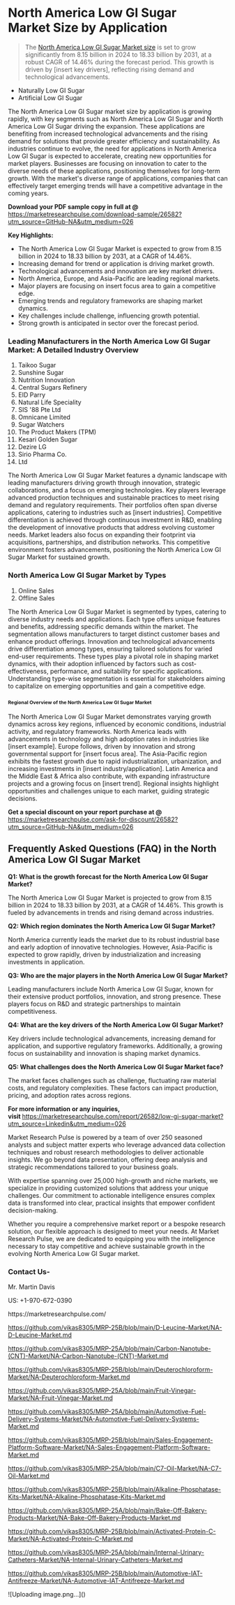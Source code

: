 
<h1>North America Low GI Sugar Market&nbsp;Size by Application</h1><blockquote><p>The <a href="https://marketresearchpulse.com/download-sample/26582?utm_source=GitHub-NA&amp;utm_medium=026">North America Low GI Sugar Market size</a> is set to grow significantly from 8.15 billion in 2024 to 18.33 billion by 2031, at a robust CAGR of 14.46% during the forecast period. This growth is driven by [insert key drivers], reflecting rising demand and technological advancements.</p></blockquote><ul><li>Naturally Low GI Sugar<li> Artificial Low GI Sugar</li></ul><p>The North America Low GI Sugar market size by application is growing rapidly, with key segments such as North America Low GI Sugar and North America Low GI Sugar driving the expansion. These applications are benefiting from increased technological advancements and the rising demand for solutions that provide greater efficiency and sustainability. As industries continue to evolve, the need for applications in North America Low GI Sugar is expected to accelerate, creating new opportunities for market players. Businesses are focusing on innovation to cater to the diverse needs of these applications, positioning themselves for long-term growth. With the market's diverse range of applications, companies that can effectively target emerging trends will have a competitive advantage in the coming years.</p><p><strong>Download your PDF sample copy in full at @ </strong><a href="https://marketresearchpulse.com/download-sample/26582?utm_source=GitHub-NA&amp;utm_medium=026">https://marketresearchpulse.com/download-sample/26582?utm_source=GitHub-NA&amp;utm_medium=026</a></p><p><strong>Key Highlights: </strong></p><ul><li>The North America Low GI Sugar Market is expected to grow from 8.15 billion in 2024 to 18.33 billion by 2031, at a CAGR of 14.46%.</li><li>Increasing demand for trend or application is driving market growth.</li><li>Technological advancements and innovation are key market drivers.</li><li>North America, Europe, and Asia-Pacific are leading regional markets.</li><li>Major players are focusing on insert focus area to gain a competitive edge.</li><li>Emerging trends and regulatory frameworks are shaping market dynamics.</li><li>Key challenges include challenge, influencing growth potential.</li><li>Strong growth is anticipated in sector over the forecast period.</li></ul><h3>Leading Manufacturers in the North America Low GI Sugar Market: A Detailed Industry Overview</h3><ol><li>Taikoo Sugar</li><li>Sunshine Sugar</li><li>Nutrition Innovation</li><li>Central Sugars Refinery</li><li>EID Parry</li><li>Natural Life Speciality</li><li>SIS '88 Pte Ltd</li><li>Omnicane Limited</li><li>Sugar Watchers</li><li>The Product Makers (TPM)</li><li>Kesari Golden Sugar</li><li>Dezire LG</li><li>Sirio Pharma Co.</li><li>Ltd</li></ol><div class="flex max-w-full flex-col flex-grow"><div class="min-h-8 text-message flex w-full flex-col items-end gap-2 whitespace-normal break-words [.text-message+&amp;]:mt-5" dir="auto" data-message-author-role="assistant" data-message-id="fd8432e4-4910-450d-b182-61b7bfb0a01f" data-message-model-slug="gpt-4o"><div class="flex w-full flex-col gap-1 empty:hidden first:pt-[3px]"><div class="markdown prose w-full break-words dark:prose-invert light"><p>The North America Low GI Sugar Market features a dynamic landscape with leading manufacturers driving growth through innovation, strategic collaborations, and a focus on emerging technologies. Key players leverage advanced production techniques and sustainable practices to meet rising demand and regulatory requirements. Their portfolios often span diverse applications, catering to industries such as [insert industries]. Competitive differentiation is achieved through continuous investment in R&amp;D, enabling the development of innovative products that address evolving customer needs. Market leaders also focus on expanding their footprint via acquisitions, partnerships, and distribution networks. This competitive environment fosters advancements, positioning the North America Low GI Sugar Market for sustained growth.</p></div></div></div></div><h3>North America Low GI Sugar Market by Types</h3><ol><li>Online Sales<li> Offline Sales</li></ol><div class="flex max-w-full flex-col flex-grow"><div class="min-h-8 text-message flex w-full flex-col items-end gap-2 whitespace-normal break-words [.text-message+&amp;]:mt-5" dir="auto" data-message-author-role="assistant" data-message-id="084470be-0bb7-4664-bddf-5156b4f41249" data-message-model-slug="gpt-4o-mini"><div class="flex w-full flex-col gap-1 empty:hidden first:pt-[3px]"><div class="markdown prose w-full break-words dark:prose-invert light"><p>The North America Low GI Sugar Market is segmented by types, catering to diverse industry needs and applications. Each type offers unique features and benefits, addressing specific demands within the market. The segmentation allows manufacturers to target distinct customer bases and enhance product offerings. Innovation and technological advancements drive differentiation among types, ensuring tailored solutions for varied end-user requirements. These types play a pivotal role in shaping market dynamics, with their adoption influenced by factors such as cost-effectiveness, performance, and suitability for specific applications. Understanding type-wise segmentation is essential for stakeholders aiming to capitalize on emerging opportunities and gain a competitive edge.</p></div></div></div></div><h3><span style="font-size: 11px;">Regional Overview of the North America Low GI Sugar Market</span></h3><div class="flex max-w-full flex-col flex-grow"><div class="min-h-8 text-message flex w-full flex-col items-end gap-2 whitespace-normal break-words [.text-message+&amp;]:mt-5" dir="auto" data-message-author-role="assistant" data-message-id="e9038762-ce64-4e30-91c9-9bd413514231" data-message-model-slug="gpt-4o-mini"><div class="flex w-full flex-col gap-1 empty:hidden first:pt-[3px]"><div class="markdown prose w-full break-words dark:prose-invert light"><p>The North America Low GI Sugar Market demonstrates varying growth dynamics across key regions, influenced by economic conditions, industrial activity, and regulatory frameworks. North America leads with advancements in technology and high adoption rates in industries like [insert example]. Europe follows, driven by innovation and strong governmental support for [insert focus area]. The Asia-Pacific region exhibits the fastest growth due to rapid industrialization, urbanization, and increasing investments in [insert industry/application]. Latin America and the Middle East &amp; Africa also contribute, with expanding infrastructure projects and a growing focus on [insert trend]. Regional insights highlight opportunities and challenges unique to each market, guiding strategic decisions.</p></div></div></div></div><p><strong>Get a special discount on your report purchase at @ </strong><a href="https://marketresearchpulse.com/ask-for-discount/26582?utm_source=GitHub-NA&amp;utm_medium=026">https://marketresearchpulse.com/ask-for-discount/26582?utm_source=GitHub-NA&amp;utm_medium=026</a></p><h2>Frequently Asked Questions (FAQ) in the North America Low GI Sugar Market</h2><p><strong>Q1: What is the growth forecast for the North America Low GI Sugar Market?</strong></p><p>The North America Low GI Sugar Market is projected to grow from 8.15 billion in 2024 to 18.33 billion by 2031, at a CAGR of 14.46%. This growth is fueled by advancements in trends and rising demand across industries.</p><p><strong>Q2: Which region dominates the North America Low GI Sugar Market?</strong></p><p>North America currently leads the market due to its robust industrial base and early adoption of innovative technologies. However, Asia-Pacific is expected to grow rapidly, driven by industrialization and increasing investments in application.</p><p><strong>Q3: Who are the major players in the North America Low GI Sugar Market?</strong></p><p>Leading manufacturers include North America Low GI Sugar, known for their extensive product portfolios, innovation, and strong presence. These players focus on R&amp;D and strategic partnerships to maintain competitiveness.</p><p><strong>Q4: What are the key drivers of the North America Low GI Sugar Market?</strong></p><p>Key drivers include technological advancements, increasing demand for application, and supportive regulatory frameworks. Additionally, a growing focus on sustainability and innovation is shaping market dynamics.</p><p><strong>Q5: What challenges does the North America Low GI Sugar Market face?</strong></p><p>The market faces challenges such as challenge, fluctuating raw material costs, and regulatory complexities. These factors can impact production, pricing, and adoption rates across regions.</p><p><strong>For more information or any inquiries, visit&nbsp;</strong><a href="https://marketresearchpulse.com/report/26582/low-gi-sugar-market?utm_source=Linkedin&utm_medium=026">https://marketresearchpulse.com/report/26582/low-gi-sugar-market?utm_source=Linkedin&utm_medium=026</a></p><p>Market Research Pulse is powered by a team of over 250 seasoned analysts and subject matter experts who leverage advanced data collection techniques and robust research methodologies to deliver actionable insights. We go beyond data presentation, offering deep analysis and strategic recommendations tailored to your business goals.</p><p>With expertise spanning over 25,000 high-growth and niche markets, we specialize in providing customized solutions that address your unique challenges. Our commitment to actionable intelligence ensures complex data is transformed into clear, practical insights that empower confident decision-making.</p><p>Whether you require a comprehensive market report or a bespoke research solution, our flexible approach is designed to meet your needs. At Market Research Pulse, we are dedicated to equipping you with the intelligence necessary to stay competitive and achieve sustainable growth in the evolving North America Low GI Sugar market.</p><h3><strong>Contact Us-</strong></h3><p>Mr. Martin Davis</p><p>US: +1-970-672-0390</p><p>https://marketresearchpulse.com/</p><p><a href="https://github.com/vikas8305/MRP-25B/blob/main/D-Leucine-Market/NA-D-Leucine-Market.md">https://github.com/vikas8305/MRP-25B/blob/main/D-Leucine-Market/NA-D-Leucine-Market.md</a></p><p><a href="https://github.com/vikas8305/MRP-25A/blob/main/Carbon-Nanotube-(CNT)-Market/NA-Carbon-Nanotube-(CNT)-Market.md">https://github.com/vikas8305/MRP-25A/blob/main/Carbon-Nanotube-(CNT)-Market/NA-Carbon-Nanotube-(CNT)-Market.md</a></p><p><a href="https://github.com/vikas8305/MRP-25B/blob/main/Deuterochloroform-Market/NA-Deuterochloroform-Market.md">https://github.com/vikas8305/MRP-25B/blob/main/Deuterochloroform-Market/NA-Deuterochloroform-Market.md</a></p><p><a href="https://github.com/vikas8305/MRP-25A/blob/main/Fruit-Vinegar-Market/NA-Fruit-Vinegar-Market.md">https://github.com/vikas8305/MRP-25A/blob/main/Fruit-Vinegar-Market/NA-Fruit-Vinegar-Market.md</a></p><p><a href="https://github.com/vikas8305/MRP-25A/blob/main/Automotive-Fuel-Delivery-Systems-Market/NA-Automotive-Fuel-Delivery-Systems-Market.md">https://github.com/vikas8305/MRP-25A/blob/main/Automotive-Fuel-Delivery-Systems-Market/NA-Automotive-Fuel-Delivery-Systems-Market.md</a></p><p><a href="https://github.com/vikas8305/MRP-25B/blob/main/Sales-Engagement-Platform-Software-Market/NA-Sales-Engagement-Platform-Software-Market.md">https://github.com/vikas8305/MRP-25B/blob/main/Sales-Engagement-Platform-Software-Market/NA-Sales-Engagement-Platform-Software-Market.md</a></p><p><a href="https://github.com/vikas8305/MRP-25A/blob/main/C7-Oil-Market/NA-C7-Oil-Market.md">https://github.com/vikas8305/MRP-25A/blob/main/C7-Oil-Market/NA-C7-Oil-Market.md</a></p><p><a href="https://github.com/vikas8305/MRP-25B/blob/main/Alkaline-Phosphatase-Kits-Market/NA-Alkaline-Phosphatase-Kits-Market.md">https://github.com/vikas8305/MRP-25B/blob/main/Alkaline-Phosphatase-Kits-Market/NA-Alkaline-Phosphatase-Kits-Market.md</a></p><p><a href="https://github.com/vikas8305/MRP-25A/blob/main/Bake-Off-Bakery-Products-Market/NA-Bake-Off-Bakery-Products-Market.md">https://github.com/vikas8305/MRP-25A/blob/main/Bake-Off-Bakery-Products-Market/NA-Bake-Off-Bakery-Products-Market.md</a></p><p><a href="https://github.com/vikas8305/MRP-25B/blob/main/Activated-Protein-C-Market/NA-Activated-Protein-C-Market.md">https://github.com/vikas8305/MRP-25B/blob/main/Activated-Protein-C-Market/NA-Activated-Protein-C-Market.md</a></p><p><a href="https://github.com/vikas8305/MRP-25A/blob/main/Internal-Urinary-Catheters-Market/NA-Internal-Urinary-Catheters-Market.md">https://github.com/vikas8305/MRP-25A/blob/main/Internal-Urinary-Catheters-Market/NA-Internal-Urinary-Catheters-Market.md</a></p><p><a href="https://github.com/vikas8305/MRP-25B/blob/main/Automotive-IAT-Antifreeze-Market/NA-Automotive-IAT-Antifreeze-Market.md">https://github.com/vikas8305/MRP-25B/blob/main/Automotive-IAT-Antifreeze-Market/NA-Automotive-IAT-Antifreeze-Market.md</a></p>
![Uploading image.png…]()
